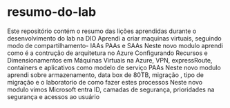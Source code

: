 # resumo-do-lab
Este repositório contém o resumo das lições aprendidas durante o desenvolvimento do lab na DIO
Aprendi a criar maquinas virtuais, seguindo modo de compartilhamento- IAAs PAAs e SAAs
Neste novo modulo aprendi como é a contrução de arquitetura no Azure
Configurando Recursos e Dimensionamentos em Máquinas Virtuais na Azure, VPN, expressRoute, containers e aplicativos como modelo de serviço PAAs
Neste novo modulo aprendi sobre armazenamento, data box de 80TB, migração , tipo de migração e o laboratorio de como fazer estes processos
Neste novo modulo vimos Microsoft entra ID, camadas de segurança, prioridades na segurança e acessos ao usuário
